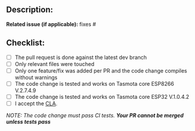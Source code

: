 ## Description:

**Related issue (if applicable):** fixes #<Tasmota issue number goes here>

## Checklist:
  - [ ] The pull request is done against the latest dev branch
  - [ ] Only relevant files were touched
  - [ ] Only one feature/fix was added per PR and the code change compiles without warnings
  - [ ] The code change is tested and works on Tasmota core ESP8266 V.2.7.4.9
  - [ ] The code change is tested and works on Tasmota core ESP32 V.1.0.4.2
  - [ ] I accept the [CLA](https://github.com/arendst/Tasmota/blob/development/CONTRIBUTING.md#contributor-license-agreement-cla).

_NOTE: The code change must pass CI tests. **Your PR cannot be merged unless tests pass**_
